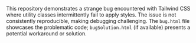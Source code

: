 This repository demonstrates a strange bug encountered with Tailwind CSS where utility classes intermittently fail to apply styles.  The issue is not consistently reproducible, making debugging challenging. The `bug.html` file showcases the problematic code; `bugSolution.html` (if available) presents a potential workaround or solution.
